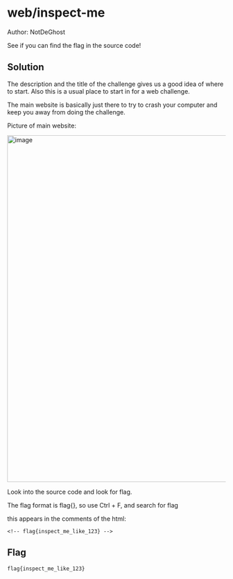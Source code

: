 # web/inspect-me
Author: NotDeGhost

See if you can find the flag in the source code!

## Solution
The description and the title of the challenge gives us a good idea of where to start.
Also this is a usual place to start in for a web challenge.

The main website is basically just there to try to crash your computer and keep you away from doing the challenge.

Picture of main website: 

<img src="https://user-images.githubusercontent.com/86171033/125229052-c990b400-e28a-11eb-80d9-06a5b21c39e5.png" alt="image" width="800"/>


Look into the source code and look for flag.

The flag format is flag{}, so use Ctrl + F, and search for flag

this appears in the comments of the html:

```<!-- flag{inspect_me_like_123} -->```

## Flag
```flag{inspect_me_like_123}```

